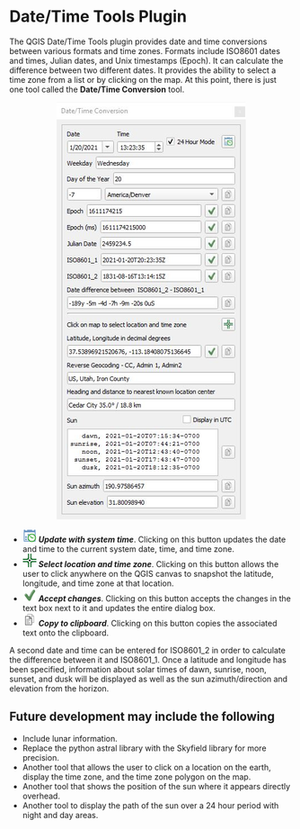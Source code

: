 # Date/Time Tools Plugin

The QGIS Date/Time Tools plugin provides date and time conversions between various formats and time zones. Formats include ISO8601 dates and times, Julian dates, and Unix timestamps (Epoch). It can calculate the difference between two different dates. It provides the ability to select a time zone from a list or by clicking on the map. At this point, there is just one tool called the **Date/Time Conversion** tool.

<div style="text-align:center"><img src="doc/datetimeconversion.jpg" alt="Date/Time Conversion"></div>

* <img src="images/dateTime.png" alt="Update date and time"> ***Update with system time***. Clicking on this button updates the date and time to the current system date, time, and time zone.
* <img src="images/coordinate_capture.png" alt="Select location and time zone"> ***Select location and time zone***. Clicking on this button allows the user to click anywhere on the QGIS canvas to snapshot the latitude, longitude, and time zone at that location.
* <img src="images/check.png" alt="Accept changes"> ***Accept changes***. Clicking on this button accepts the changes in the text box next to it and updates the entire dialog box.
* <img src="doc/copycontents.png" alt="Copy contents"> ***Copy to clipboard***. Clicking on this button copies the associated text onto the clipboard.

A second date and time can be entered for ISO8601_2 in order to calculate the difference between it and ISO8601_1. Once a latitude and longitude has been specified, information about solar times of dawn, sunrise, noon, sunset, and dusk will be displayed as well as the sun azimuth/direction and elevation from the horizon.

## Future development may include the following

* Include lunar information.
* Replace the python astral library with the Skyfield library for more precision.
* Another tool that allows the user to click on a location on the earth, display the time zone, and the time zone polygon on the map.
* Another tool that shows the position of the sun where it appears directly overhead.
* Another tool to display the path of the sun over a 24 hour period with night and day areas.